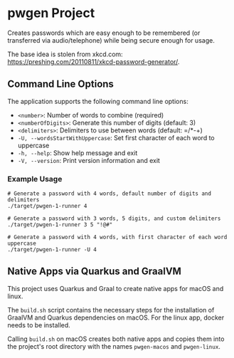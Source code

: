 # pwgen Project

Creates passwords
which are easy enough to be remembered
(or transferred via audio/telephone)
while being secure enough for usage.

The base idea is stolen from xkcd.com: https://preshing.com/20110811/xkcd-password-generator/.

## Command Line Options

The application supports the following command line options:

- `<number>`: Number of words to combine (required)
- `<numberOfDigits>`: Generate this number of digits (default: 3)
- `<delimiters>`: Delimiters to use between words (default: =/*-+)
- `-U, --wordsStartWithUppercase`: Set first character of each word to uppercase
- `-h, --help`: Show help message and exit
- `-V, --version`: Print version information and exit

### Example Usage

```shell script
# Generate a password with 4 words, default number of digits and delimiters
./target/pwgen-1-runner 4

# Generate a password with 3 words, 5 digits, and custom delimiters
./target/pwgen-1-runner 3 5 "!@#"

# Generate a password with 4 words, with first character of each word uppercase
./target/pwgen-1-runner -U 4
```

## Native Apps via Quarkus and GraalVM

This project uses Quarkus and Graal to create native apps for macOS and linux.

The `build.sh` script contains the necessary steps
for the installation of GraalVM and Quarkus dependencies on macOS.
For the linux app, docker needs to be installed.

Calling `build.sh` on macOS creates both native apps
and copies them into the project's root directory
with the names `pwgen-macos` and `pwgen-linux`.
